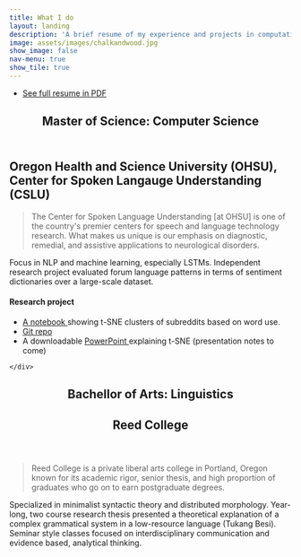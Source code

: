 ```yaml
---
title: What I do
layout: landing
description: 'A brief resume of my experience and projects in computation and linguistics'
image: assets/images/chalkandwood.jpg
show_image: false
nav-menu: true
show_tile: true
---
```

<section id="Buttons">
	<div class="inner">
		<ul class="actions">
			<li><a href="Data/Chalkley_Resume.pdf" class="button"> See full resume in PDF</a></li>
		</ul>
	</div>
</section>

<!-- Main -->
<div id="main">

<section id="MSCS">
	<div class="inner">
		<header class="major">
			<h1>Master of Science: Computer Science</h1>
		</header>
			<h2><span class="image left"><img src="assets/images/ohsutorch.jpg" alt="" /></span>Oregon Health and Science University (OHSU), Center for Spoken Langauge Understanding (CSLU)</h2>
		<blockquote class="ludwig"> The Center for Spoken Language Understanding [at OHSU] is one of the country's premier centers for speech and language technology research. What makes us unique is our emphasis on diagnostic, remedial, and assistive applications to neurological disorders.</blockquote>
		<p>
		    Focus in NLP and machine learning, especially LSTMs. Independent research project evaluated forum language patterns in terms of sentiment dictionaries over a large-scale dataset. 
		</p>
		<h4>Research project</h4>
		<ul>
			<li> <a href="/Data/t-SNE_Examples.html"> A notebook </a> showing t-SNE clusters of subreddits based on word use.</li>
			<li> <a href= "https://www.github.com/kchalk/RedditProject"> Git repo </a> </li>
			<li> A downloadable <a href= "Data/FinalTsnePres.pptx">  PowerPoint </a> explaining t-SNE (presentation notes to come) </li>
		</ul>
		
	</div>
</section>


<section id="BALing">
	<div class="inner">
		<header class="major">
			<h1>Bachellor of Arts: Linguistics</h1>
			<h2><span class="image right"><img src="assets/images/reedgriffin.png" alt="" /></span>Reed College</h2>
		</header>
		<blockquote class="ludwig"> Reed College is a private liberal arts college in Portland, Oregon known for its academic rigor, senior thesis, and high proportion of graduates who go on to earn postgraduate degrees. </blockquote>
		<p>
    Specialized in minimalist syntactic theory and distributed morphology. Year-long, two course research thesis presented a theoretical explanation of a complex grammatical system in a low-resource language (Tukang Besi). Seminar style classes focused on interdisciplinary communication and evidence based, analytical thinking. 
</p>
	</div>
</section>

<!-- Two 
<section id="two" class="spotlights">
	<section>
		<div class="content">
			<div class="inner">
				<header class="major">
					<h3>Orci maecenas</h3>
				</header>
				<p>Nullam et orci eu lorem consequat tincidunt vivamus et sagittis magna sed nunc rhoncus condimentum sem. In efficitur ligula tate urna. Maecenas massa sed magna lacinia magna pellentesque lorem ipsum dolor. Nullam et orci eu lorem consequat tincidunt. Vivamus et sagittis tempus.</p>
				<ul class="actions">
					<li><a href="generic.html" class="button">Learn more</a></li>
				</ul>
			</div>
		</div>
	</section>
</section>
-->

</div>
